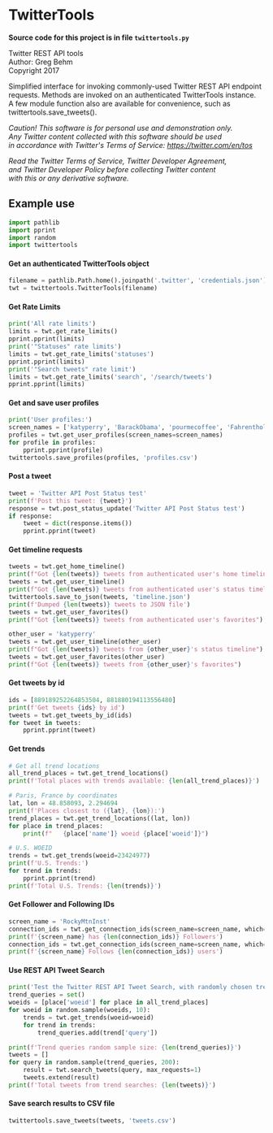 # TwitterTools

**Source code for this project is in file ```twittertools.py```** 

Twitter REST API tools  
Author: Greg Behm  
Copyright 2017  
 
Simplified interface for invoking commonly-used Twitter REST API endpoint  
requests. Methods are invoked on an authenticated TwitterTools instance.  
A few module function also are available for convenience, such as  
twittertools.save_tweets().  

*Caution!*
*This software is for personal use and demonstration only.*  
*Any Twitter content collected with this software should be used*  
*in accordance with Twitter's Terms of Service: https://twitter.com/en/tos*
 
*Read the Twitter Terms of Service, Twitter Developer Agreement,*  
*and Twitter Developer Policy before collecting Twitter content*  
*with this or any derivative software.*


## Example use

```python
import pathlib
import pprint
import random
import twittertools
```

#### Get an authenticated TwitterTools object
```python
filename = pathlib.Path.home().joinpath('.twitter', 'credentials.json')
twt = twittertools.TwitterTools(filename)
```

#### Get Rate Limits
```python
print('All rate limits')
limits = twt.get_rate_limits()
pprint.pprint(limits)
print('"Statuses" rate limits')
limits = twt.get_rate_limits('statuses')
pprint.pprint(limits)
print('"Search tweets" rate limit')
limits = twt.get_rate_limits('search', '/search/tweets')
pprint.pprint(limits)
```

#### Get and save user profiles
```python
print('User profiles:')
screen_names = ['katyperry', 'BarackObama', 'pourmecoffee', 'Fahrenthold']
profiles = twt.get_user_profiles(screen_names=screen_names)
for profile in profiles:
    pprint.pprint(profile)
twittertools.save_profiles(profiles, 'profiles.csv')
```

#### Post a tweet
```python
tweet = 'Twitter API Post Status test'
print(f'Post this tweet: {tweet}')
response = twt.post_status_update('Twitter API Post Status test')
if response:
    tweet = dict(response.items())
    pprint.pprint(tweet)
```

#### Get timeline requests
```python
tweets = twt.get_home_timeline()
print(f"Got {len(tweets)} tweets from authenticated user's home timeline")
tweets = twt.get_user_timeline()
print(f"Got {len(tweets)} tweets from authenticated user's status timeline")
twittertools.save_to_json(tweets, 'timeline.json')
print(f'Dumped {len(tweets)} tweets to JSON file')
tweets = twt.get_user_favorites()
print(f"Got {len(tweets)} tweets from authenticated user's favorites")

other_user = 'katyperry'
tweets = twt.get_user_timeline(other_user)
print(f"Got {len(tweets)} tweets from {other_user}'s status timeline")
tweets = twt.get_user_favorites(other_user)
print(f"Got {len(tweets)} tweets from {other_user}'s favorites")
```

#### Get tweets by id
```python
ids = [889189252264853504, 881880194113556480]
print(f'Get tweets {ids} by id')
tweets = twt.get_tweets_by_id(ids)
for tweet in tweets:
    pprint.pprint(tweet)
```

#### Get trends
```python
# Get all trend locations
all_trend_places = twt.get_trend_locations()
print(f'Total places with trends available: {len(all_trend_places)}')

# Paris, France by coordinates
lat, lon = 48.858093, 2.294694
print(f'Places closest to ({lat}, {lon}):')
trend_places = twt.get_trend_locations((lat, lon))
for place in trend_places:
    print(f"   {place['name']} woeid {place['woeid']}")

# U.S. WOEID
trends = twt.get_trends(woeid=23424977)
print(f'U.S. Trends:')
for trend in trends:
    pprint.pprint(trend)
print(f'Total U.S. Trends: {len(trends)}')
```

#### Get Follower and Following IDs
```python
screen_name = 'RockyMtnInst'
connection_ids = twt.get_connection_ids(screen_name=screen_name, which='followers')
print(f'{screen_name} has {len(connection_ids)} Followers')
connection_ids = twt.get_connection_ids(screen_name=screen_name, which='friends')
print(f'{screen_name} Follows {len(connection_ids)} users')
```

#### Use REST API Tweet Search
```python
print('Test the Twitter REST API Tweet Search, with randomly chosen trending topics')
trend_queries = set()
woeids = [place['woeid'] for place in all_trend_places]
for woeid in random.sample(woeids, 10):
    trends = twt.get_trends(woeid=woeid)
    for trend in trends:
        trend_queries.add(trend['query'])

print(f'Trend queries random sample size: {len(trend_queries)}')
tweets = []
for query in random.sample(trend_queries, 200):
    result = twt.search_tweets(query, max_requests=1)
    tweets.extend(result)
print(f'Total tweets from trend searches: {len(tweets)}')
```

#### Save search results to CSV file
```python
twittertools.save_tweets(tweets, 'tweets.csv')
```
